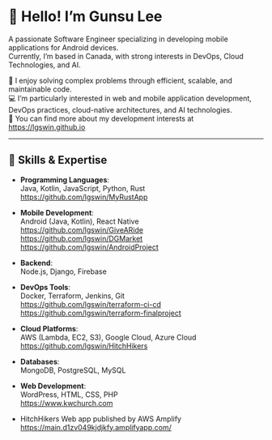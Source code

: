 # 👋 Hello! I’m Gunsu Lee  
A passionate Software Engineer specializing in developing mobile applications for Android devices. <br>
Currently, I’m based in Canada, with strong interests in DevOps, Cloud Technologies, and AI.

🌱 I enjoy solving complex problems through efficient, scalable, and maintainable code. <br>
💻 I’m particularly interested in web and mobile application development, DevOps practices, cloud-native architectures, and AI technologies. <br>
🔗 You can find more about my development interests at https://lgswin.github.io <br>

---

## 🚀 Skills & Expertise  
- **Programming Languages**:  
  Java, Kotlin, JavaScript, Python, Rust <br>
  https://github.com/lgswin/MyRustApp <br>
  
- **Mobile Development**:  
  Android (Java, Kotlin), React Native <br>
  https://github.com/lgswin/GiveARide  <br>
  https://github.com/lgswin/DGMarket <br>
  https://github.com/lgswin/AndroidProject <br>
  
- **Backend**:  
  Node.js, Django, Firebase

- **DevOps Tools**:  
  Docker, Terraform, Jenkins, Git <br>
  https://github.com/lgswin/terraform-ci-cd <br>
  https://github.com/lgswin/terraform-finalproject <br>
  
- **Cloud Platforms**:  
  AWS (Lambda, EC2, S3), Google Cloud, Azure Cloud <br>
  https://github.com/lgswin/HitchHikers <br>
  
- **Databases**:  
  MongoDB, PostgreSQL, MySQL
  
- **Web Development**:  
  WordPress, HTML, CSS, PHP <br>
  https://www.kwchurch.com <br>
  
- HitchHikers Web app published by AWS Amplify
  https://main.d1zv049kjdjkfy.amplifyapp.com/
